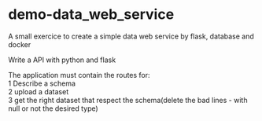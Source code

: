 # demo-data_web_service
A small exercice to create a simple data web service by flask, database and docker

Write a API with python and flask <br/>

The application must contain the routes for: <br/>
1 Describe a schema <br/>
2 upload a dataset <br/>
3 get the right dataset that respect the schema(delete the bad lines - with null or not the desired type)

